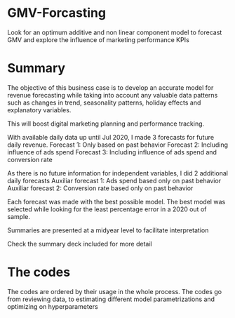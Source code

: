 # GMV-Forcasting
Look for an optimum additive and non linear component model to forecast GMV and explore the influence of marketing performance KPIs

# Summary
The objective of this business case is to develop an accurate model for revenue forecasting 
while taking into account any valuable data patterns such as changes in trend, seasonality patterns, 
holiday effects and explanatory variables.

This will boost digital marketing planning and performance tracking.

With available daily data up until Jul 2020, I made 3 forecasts for future daily revenue.
Forecast 1: Only based on past behavior
Forecast 2: Including influence of ads spend
Forecast 3: Including influence of ads spend and conversion rate

As there is no future information for independent variables, I did 2 additional daily forecasts
Auxiliar forecast 1: Ads spend based only on past behavior
Auxiliar forecast 2: Conversion rate based only on past behavior

Each forecast was made with the best possible model. 
The best model was selected while looking for the least percentage error in a 2020 out of sample.

Summaries are presented at a midyear level to facilitate interpretation

Check the summary deck included for more detail

# The codes
The codes are ordered by their usage in the whole process. The codes go from reviewing data, to estimating different 
model parametrizations and optimizing on hyperparameters
